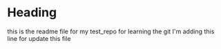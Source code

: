 # Heading
this is the readme file for my test_repo for learning the git
I'm adding this line for update this file
